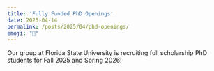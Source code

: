 ```yaml
---
title: 'Fully Funded PhD Openings'        
date: 2025-04-14
permalink: /posts/2025/04/phd-openings/  
emoji: "🙌"
---
```


Our group at Florida State University is recruiting full scholarship PhD students for Fall 2025 and Spring 2026!
